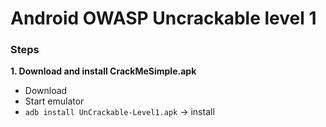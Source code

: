# Android OWASP Uncrackable level 1
### Steps

**1. Download and install CrackMeSimple.apk**
- Download 
- Start emulator
- `adb install UnCrackable-Level1.apk` -> install
